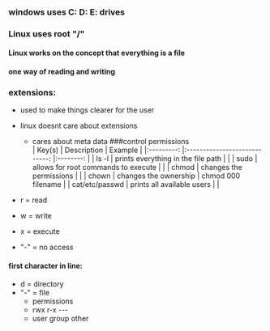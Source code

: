### windows uses C: D: E: drives
### Linux uses root "/"
#### Linux works on the concept that everything is a file
#### one way of reading and writing
### extensions:
- used to make things clearer for the user
- linux doesnt care about extensions
    - cares about meta data
###control permissions    
| Key(s) | Description | Example |
|:---------: |:----------------------------: |:--------: |
| ls -l | prints everything in the file path |  |
| sudo | allows for root commands to execute |  | 
| chmod | changes the permissions |  |
| chown | changes the ownership | chmod 000 filename | 
| cat/etc/passwd | prints all available users |  |

- r = read
- w = write
- x = execute
- "-" = no access
#### first character in line:
- d = directory
- "-" = file
    - permissions  
    - rwx   r-x   ---
    - user group other
